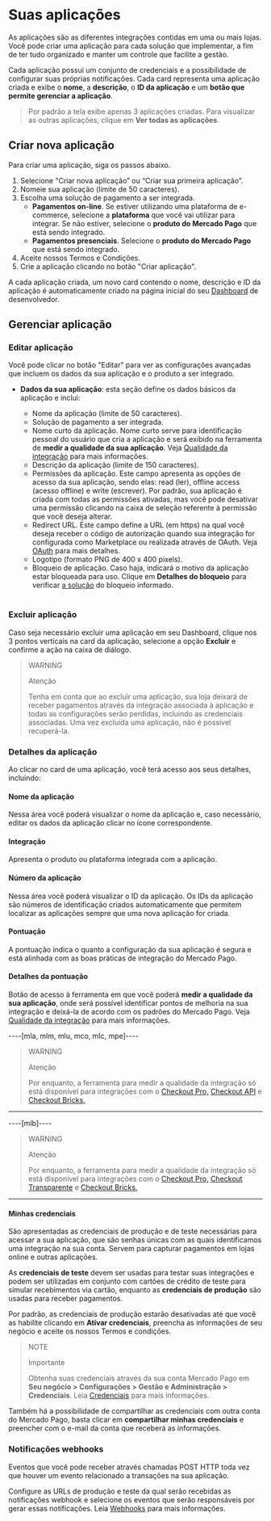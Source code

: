 # Suas aplicações
 
As aplicações são as diferentes integrações contidas em uma ou mais lojas. Você pode criar uma aplicação para cada solução que implementar, a fim de ter tudo organizado e manter um controle que facilite a gestão.
 
Cada aplicação possui um conjunto de credenciais e a possibilidade de configurar suas próprias notificações. Cada card representa uma aplicação criada e exibe o **nome**, a **descrição**, o **ID da aplicação** e um **botão que permite gerenciar a aplicação**.

> Por padrão a tela exibe apenas 3 aplicações criadas. Para visualizar as outras aplicações, clique em **Ver todas as aplicações**.
 
## Criar nova aplicação
 
Para criar uma aplicação, siga os passos abaixo.
 
1. Selecione "Criar nova aplicação” ou “Criar sua primeira aplicação”.
2. Nomeie sua aplicação (limite de 50 caracteres).
3. Escolha uma solução de pagamento a ser integrada.
   - **Pagamentos on-line**. Se estiver utilizando uma plataforma de e-commerce, selecione a **plataforma** que você vai utilizar para integrar. Se não estiver, selecione o **produto do Mercado Pago** que está sendo integrado.
   - **Pagamentos presenciais**. Selecione o **produto do Mercado Pago** que está sendo integrado. 
6. Aceite nossos Termos e Condições.
7. Crie a aplicação clicando no botão "Criar aplicação".
 
A cada aplicação criada, um novo card contendo o nome, descrição e ID da aplicação é automaticamente criado na página inicial do seu [Dashboard](https://www.mercadopago[FAKER][URL][DOMAIN]/developers/panel/app) de desenvolvedor.

## Gerenciar aplicação
 
### Editar aplicação
Você pode clicar no botão "Editar" para ver as configurações avançadas que incluem os dados da sua aplicação e o produto a ser integrado.
 
* **Dados da sua aplicação**: esta seção define os dados básicos da aplicação e inclui:
 
  - Nome da aplicação (limite de 50 caracteres).
  - Solução de pagamento a ser integrada.
  - Nome curto da aplicação. Nome curto serve para identificação pessoal do usuário que cria a aplicação e será exibido na ferramenta de **medir a qualidade da sua aplicação**. Veja [Qualidade da integração](/developers/pt/guides/additional-content/homologator/homologator) para mais informações.
  - Descrição da aplicação (limite de 150 caracteres).
  - Permissões da aplicação. Este campo apresenta as opções de acesso da sua aplicação, sendo elas: read (ler), offline access (acesso offline) e write (escrever). Por padrão, sua aplicação é criada com todas as permissões ativadas, mas você pode desativar uma permissão clicando na caixa de seleção referente à permissão que você deseja alterar.
  - Redirect URL. Este campo define a URL (em https) na qual você deseja receber o código de autorização quando sua integração for configurada como Marketplace ou realizada através de OAuth. Veja [OAuth](/developers/pt/docs/security/oauth/introduction) para mais detalhes.
  - Logotipo (formato PNG de 400 x 400 pixels).
  - Bloqueio de aplicação. Caso haja, indicará o motivo da aplicação estar bloqueada para uso. Clique em **Detalhes do bloqueio** para verificar [a solução](https://www.mercadopago[FAKER][URL][DOMAIN]/developers/pt/support/23064) do bloqueio informado. 
  </br>
 
### Excluir aplicação
Caso seja necessário excluir uma aplicação em seu Dashboard, clique nos 3 pontos verticais na card da aplicação, selecione a opção **Excluir** e confirme a ação na caixa de diálogo.
 
> WARNING
>
> Atenção
>
> Tenha em conta que ao excluir uma aplicação, sua loja deixará de receber pagamentos através da integração associada à aplicação e todas as configurações serão perdidas, incluindo as credenciais associadas. Uma vez excluída uma aplicação, não é possível recuperá-la.
 
### Detalhes da aplicação
 
Ao clicar no card de uma aplicação, você terá acesso aos seus detalhes, incluindo:
 
#### Nome da aplicação

Nessa área você poderá visualizar o nome da aplicação e, caso necessário, editar os dados da aplicação clicar no ícone correspondente.

#### Integração 

Apresenta o produto ou plataforma integrada com a aplicação.

#### Número da aplicação 

Nessa área você poderá visualizar o ID da aplicação. Os IDs da aplicação são números de identificação criados automaticamente que permitem localizar as aplicações sempre que uma nova aplicação for criada.

#### Pontuação

A pontuação indica o quanto a configuração da sua aplicação é segura e está alinhada com as boas práticas de integração do Mercado Pago.

#### Detalhes da pontuação

Botão de acesso à ferramenta em que você poderá **medir a qualidade da sua aplicação**, onde será possível identificar pontos de melhoria na sua integração e deixá-la de acordo com os padrões do Mercado Pago. Veja [Qualidade da integração](/developers/pt/guides/additional-content/homologator/homologator) para mais informações.

----[mla, mlm, mlu, mco, mlc, mpe]---- 
> WARNING
>
> Atenção
>
> Por enquanto, a ferramenta para medir a qualidade da integração só está disponível para integrações com o [Checkout Pro,](/developers/pt/docs/checkout-pro/landing) [Checkout API](/developers/pt/docs/checkout-api/landing) e [Checkout Bricks.](/developers/pt/docs/checkout-bricks/landing)

------------

----[mlb]---- 
> WARNING
>
> Atenção
>
> Por enquanto, a ferramenta para medir a qualidade da integração só está disponível para integrações com o [Checkout Pro,](/developers/pt/docs/checkout-pro/landing) [Checkout Transparente](/developers/pt/docs/checkout-api/landing) e [Checkout Bricks.](/developers/pt/docs/checkout-bricks/landing)

------------

#### Minhas credenciais

São apresentadas as credenciais de produção e de teste necessárias para acessar a sua aplicação, que são senhas únicas com as quais identificamos uma integração na sua conta. Servem para capturar pagamentos em lojas online e outras aplicações.

As **credenciais de teste** devem ser usadas para testar suas integrações e podem ser utilizadas em conjunto com cartões de crédito de teste para simular recebimentos via cartão, enquanto as **credenciais de produção** são usadas para receber pagamentos.
 
Por padrão, as credenciais de produção estarão desativadas até que você as habilite clicando em **Ativar credenciais**, preencha as informações de seu negócio e aceite os nossos Termos e condições.
 
> NOTE
>
> Importante
>
> Obtenha suas credenciais através da sua conta Mercado Pago em **Seu negócio > Configurações > Gestão e Administração > Credenciais**. Leia [Credenciais](/developers/pt/guides/additional-content/credentials/credentials) para mais informações.
 
Também há a possibilidade de compartilhar as credenciais com outra conta do Mercado Pago, basta clicar em **compartilhar minhas credenciais** e preencher com o e-mail da conta que receberá as informações.

### Notificações webhooks

Eventos que você pode receber através chamadas POST HTTP toda vez que houver um evento relacionado a transações na sua aplicação.

Configure as URLs de produção e teste da qual serão recebidas as notificações webhook e selecione os eventos que serão responsáveis por gerar essas notificações. Leia [Webhooks](/developers/pt/guides/additional-content/notifications/webhooks/webhooks) para mais informações.